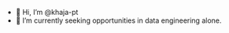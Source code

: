 - 👋 Hi, I’m @khaja-pt
- 🌱 I’m currently seeking opportunities in data engineering alone. 

<!---
khaja-pt/khaja-pt is a ✨ special ✨ repository because its `README.md` (this file) appears on your GitHub profile.
You can click the Preview link to take a look at your changes.
--->
